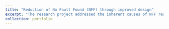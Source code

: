 ```yaml
---
title: "Reduction of No Fault Found (NFF) through improved design"
excerpt: "The research project addressed the inherent causes of NFF resulting from inadequacies in electronic equipment design. For example the design of a Built-In-Test-Equipment (BITE) which relies upon an in-depth knowledge of all system interactions. There also is the inevitable case where failure mechanisms only manifest themselves during a limited envelope of operation. These scenarios may not be recognised during design due to limits on system understanding resulting in the selection of inappropriate detection and confirmation strategies leading to a NFF susceptible design. Other areas which are of importance include inappropriate designed limit, software coding errors, inadequate procedures and when the process depends on human judgement for design and validation activities.<br/><img src='/images/500x300.png'>"
collection: portfolio
---
```

